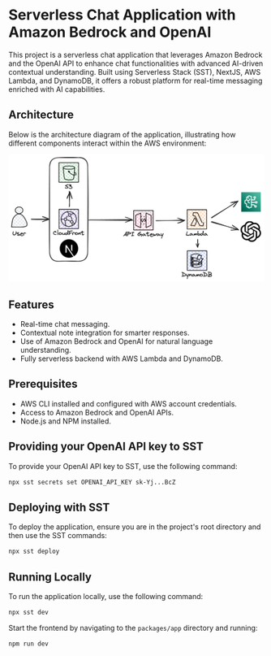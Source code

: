# Serverless Chat Application with Amazon Bedrock and OpenAI

This project is a serverless chat application that leverages Amazon Bedrock and the OpenAI API to enhance chat functionalities with advanced AI-driven contextual understanding. Built using Serverless Stack (SST), NextJS, AWS Lambda, and DynamoDB, it offers a robust platform for real-time messaging enriched with AI capabilities.

## Architecture

Below is the architecture diagram of the application, illustrating how different components interact within the AWS environment:

![Architecture Diagram](docs/architecture.png)

## Features

- Real-time chat messaging.
- Contextual note integration for smarter responses.
- Use of Amazon Bedrock and OpenAI for natural language understanding.
- Fully serverless backend with AWS Lambda and DynamoDB.

## Prerequisites

- AWS CLI installed and configured with AWS account credentials.
- Access to Amazon Bedrock and OpenAI APIs.
- Node.js and NPM installed.

## Providing your OpenAI API key to SST

To provide your OpenAI API key to SST, use the following command:

```bash
npx sst secrets set OPENAI_API_KEY sk-Yj...BcZ
```

## Deploying with SST

To deploy the application, ensure you are in the project's root directory and then use the SST commands:

```bash
npx sst deploy
```

## Running Locally

To run the application locally, use the following command:

```bash
npx sst dev
```

Start the frontend by navigating to the `packages/app` directory and running:

```bash
npm run dev
```